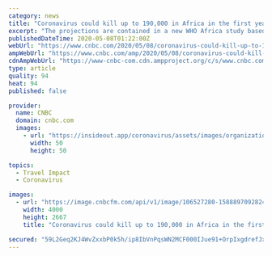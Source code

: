 ```yaml
---
category: news
title: "Coronavirus could kill up to 190,000 in Africa in the first year if not contained, WHO warns"
excerpt: "The projections are contained in a new WHO Africa study based on assumptions that no containment measures are put in place, which has fortunately not been the case, WHO Africa head Matshidiso Moeti told reporters in a teleconference."
publishedDateTime: 2020-05-08T01:22:00Z
webUrl: "https://www.cnbc.com/2020/05/08/coronavirus-could-kill-up-to-190000-in-africa-in-the-first-year-if-not-contained-who-warns.html"
ampWebUrl: "https://www.cnbc.com/amp/2020/05/08/coronavirus-could-kill-up-to-190000-in-africa-in-the-first-year-if-not-contained-who-warns.html"
cdnAmpWebUrl: "https://www-cnbc-com.cdn.ampproject.org/c/s/www.cnbc.com/amp/2020/05/08/coronavirus-could-kill-up-to-190000-in-africa-in-the-first-year-if-not-contained-who-warns.html"
type: article
quality: 94
heat: 94
published: false

provider:
  name: CNBC
  domain: cnbc.com
  images:
    - url: "https://insideout.app/coronavirus/assets/images/organizations/cnbc.com-50x50.jpg"
      width: 50
      height: 50

topics:
  - Travel Impact
  - Coronavirus

images:
  - url: "https://image.cnbcfm.com/api/v1/image/106527280-1588897092824gettyimages-1211852243.jpeg?v=1588897065"
    width: 4000
    height: 2667
    title: "Coronavirus could kill up to 190,000 in Africa in the first year if not contained, WHO warns"

secured: "59L2Geq2KJ4WvZxxbP0k5h/ip8IbVnPqsWN2MCF000IJue91+OrpIxgdrefJxOGLF1BhufnLy7XpAX80tk5AEKan0uOAUEaKcHJxIv0ebKoOVAtTo12bTjoh3HIr3SUhZIJnjqpiADn/NxnfADHde8S6dp24yON72Vu5yj5unsXmfqAG8QaSkHyFp4/Rtl7MHCsk4J0A25JWeYLpeKxHwrRNPWjeWBEG3S1YOm1CCF1OVrICs1F9qAIwNGsdQSZaLBwc5EwkKxpPzTX4pZDU9a6O+tzhQd6HP/zOr7BmQRlzkiBpVvw+nfYrasqC736b;acbTsdsnX3zEUWs8EAgGtQ=="
---
```


